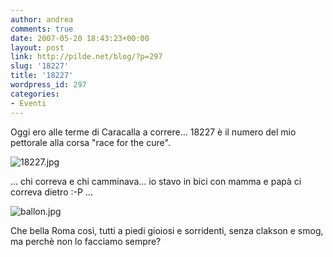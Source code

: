 ```yaml
---
author: andrea
comments: true
date: 2007-05-20 18:43:23+00:00
layout: post
link: http://pilde.net/blog/?p=297
slug: '18227'
title: '18227'
wordpress_id: 297
categories:
- Eventi
---
```


Oggi ero alle terme di Caracalla a correre... 18227 è il numero del mio pettorale alla corsa "race for the cure".

![18227.jpg]({{baseurl}}/uploads/2007/05/18227.jpg)




... chi correva e chi camminava... io stavo in bici con mamma e papà ci correva dietro :-P ...

![ballon.jpg]({{baseurl}}/uploads/2007/05/ballon.jpg)




Che bella Roma così, tutti a piedi gioiosi e sorridenti, senza clakson e smog, ma perchè non lo facciamo sempre?
